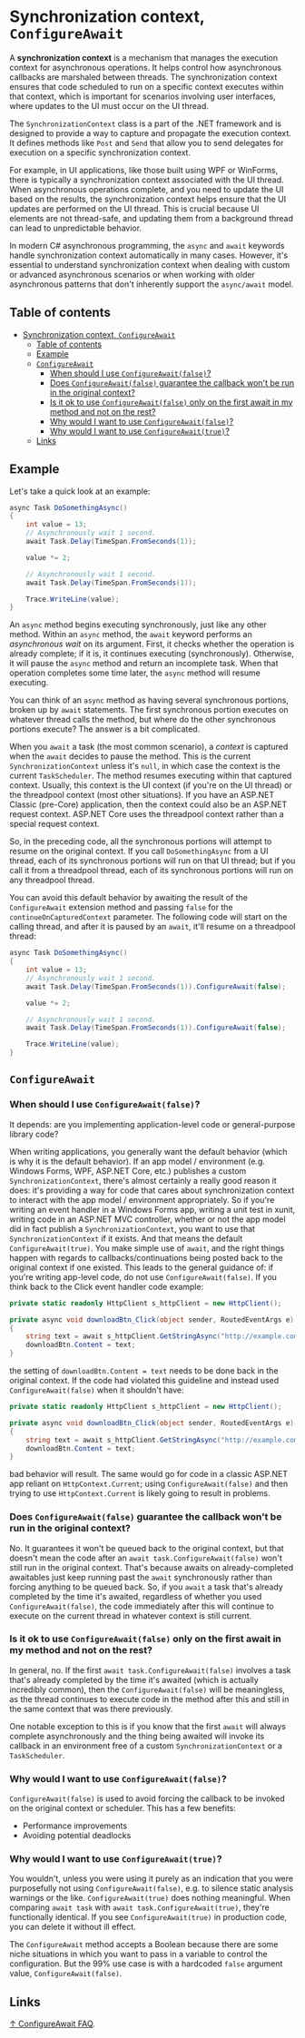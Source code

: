 # Synchronization context, `ConfigureAwait`

A **synchronization context** is a mechanism that manages the execution context for asynchronous operations. It helps control how asynchronous callbacks are marshaled between threads. The synchronization context ensures that code scheduled to run on a specific context executes within that context, which is important for scenarios involving user interfaces, where updates to the UI must occur on the UI thread.

The `SynchronizationContext` class is a part of the .NET framework and is designed to provide a way to capture and propagate the execution context. It defines methods like `Post` and `Send` that allow you to send delegates for execution on a specific synchronization context.

For example, in UI applications, like those built using WPF or WinForms, there is typically a synchronization context associated with the UI thread. When asynchronous operations complete, and you need to update the UI based on the results, the synchronization context helps ensure that the UI updates are performed on the UI thread. This is crucial because UI elements are not thread-safe, and updating them from a background thread can lead to unpredictable behavior.

In modern C# asynchronous programming, the `async` and `await` keywords handle synchronization context automatically in many cases. However, it's essential to understand synchronization context when dealing with custom or advanced asynchronous scenarios or when working with older asynchronous patterns that don't inherently support the `async/await` model.

## Table of contents

- [Synchronization context, `ConfigureAwait`](#synchronization-context-configureawait)
  - [Table of contents](#table-of-contents)
  - [Example](#example)
  - [`ConfigureAwait`](#configureawait)
    - [When should I use `ConfigureAwait(false)`?](#when-should-i-use-configureawaitfalse)
    - [Does `ConfigureAwait(false)` guarantee the callback won't be run in the original context?](#does-configureawaitfalse-guarantee-the-callback-wont-be-run-in-the-original-context)
    - [Is it ok to use `ConfigureAwait(false)` only on the first await in my method and not on the rest?](#is-it-ok-to-use-configureawaitfalse-only-on-the-first-await-in-my-method-and-not-on-the-rest)
    - [Why would I want to use `ConfigureAwait(false)`?](#why-would-i-want-to-use-configureawaitfalse)
    - [Why would I want to use `ConfigureAwait(true)`?](#why-would-i-want-to-use-configureawaittrue)
  - [Links](#links)

## Example



Let's take a quick look at an example:

```csharp
async Task DoSomethingAsync()
{
    int value = 13;
    // Asynchronously wait 1 second.
    await Task.Delay(TimeSpan.FromSeconds(1));

    value *= 2;

    // Asynchronously wait 1 second.
    await Task.Delay(TimeSpan.FromSeconds(1));

    Trace.WriteLine(value);
}
```

An `async` method begins executing synchronously, just like any other method. Within an `async` method, the `await` keyword performs an _asynchronous wait_ on its argument. First, it checks whether the operation is already complete; if it is, it continues executing (synchronously). Otherwise, it will pause the `async` method and return an incomplete task. When that operation completes some time later, the `async` method will resume executing.

You can think of an `async` method as having several synchronous portions, broken up by `await` statements. The first synchronous portion executes on whatever thread calls the method, but where do the other synchronous portions execute? The answer is a bit complicated.

When you `await` a task (the most common scenario), a _context_ is captured when the `await` decides to pause the method. This is the current `SynchronizationContext` unless it's `null`, in which case the context is the current `TaskScheduler`. The method resumes executing within that captured context. Usually, this context is the UI context (if you're on the UI thread) or the threadpool context (most other situations). If you have an ASP.NET Classic (pre-Core) application, then the context could also be an ASP.NET request context. ASP.NET Core uses the threadpool context rather than a special request context.

So, in the preceding code, all the synchronous portions will attempt to resume on the original context. If you call `DoSomethingAsync` from a UI thread, each of its synchronous portions will run on that UI thread; but if you call it from a threadpool thread, each of its synchronous portions will run on any threadpool thread.

You can avoid this default behavior by awaiting the result of the `ConfigureAwait` extension method and passing `false` for the `continueOnCapturedContext` parameter. The following code will start on the calling thread, and after it is paused by an `await`, it'll resume on a threadpool thread:

```csharp
async Task DoSomethingAsync()
{
    int value = 13;
    // Asynchronously wait 1 second.
    await Task.Delay(TimeSpan.FromSeconds(1)).ConfigureAwait(false);

    value *= 2;

    // Asynchronously wait 1 second.
    await Task.Delay(TimeSpan.FromSeconds(1)).ConfigureAwait(false);

    Trace.WriteLine(value);
}
```

## `ConfigureAwait`

### When should I use `ConfigureAwait(false)`?

It depends: are you implementing application-level code or general-purpose library code?

When writing applications, you generally want the default behavior (which is why it is the default behavior). If an app model / environment (e.g. Windows Forms, WPF, ASP.NET Core, etc.) publishes a custom `SynchronizationContext`, there's almost certainly a really good reason it does: it's providing a way for code that cares about synchronization context to interact with the app model / environment appropriately. So if you're writing an event handler in a Windows Forms app, writing a unit test in xunit, writing code in an ASP.NET MVC controller, whether or not the app model did in fact publish a `SynchronizationContext`, you want to use that `SynchronizationContext` if it exists. And that means the default `ConfigureAwait(true)`. You make simple use of `await`, and the right things happen with regards to callbacks/continuations being posted back to the original context if one existed. This leads to the general guidance of: if you're writing app-level code, do not use `ConfigureAwait(false)`. If you think back to the Click event handler code example:

```csharp
private static readonly HttpClient s_httpClient = new HttpClient();

private async void downloadBtn_Click(object sender, RoutedEventArgs e)
{
    string text = await s_httpClient.GetStringAsync("http://example.com/currenttime");
    downloadBtn.Content = text;
}
```

the setting of `downloadBtn.Content = text` needs to be done back in the original context. If the code had violated this guideline and instead used `ConfigureAwait(false)` when it shouldn't have:

```csharp
private static readonly HttpClient s_httpClient = new HttpClient();

private async void downloadBtn_Click(object sender, RoutedEventArgs e)
{
    string text = await s_httpClient.GetStringAsync("http://example.com/currenttime").ConfigureAwait(false); // bug
    downloadBtn.Content = text;
}
```

bad behavior will result. The same would go for code in a classic ASP.NET app reliant on `HttpContext.Current`; using `ConfigureAwait(false)` and then trying to use `HttpContext.Current` is likely going to result in problems.

### Does `ConfigureAwait(false)` guarantee the callback won't be run in the original context?

No. It guarantees it won't be queued back to the original context, but that doesn't mean the code after an `await task.ConfigureAwait(false)` won't still run in the original context. That's because awaits on already-completed awaitables just keep running past the `await` synchronously rather than forcing anything to be queued back. So, if you `await` a task that's already completed by the time it's awaited, regardless of whether you used `ConfigureAwait(false)`, the code immediately after this will continue to execute on the current thread in whatever context is still current.

### Is it ok to use `ConfigureAwait(false)` only on the first await in my method and not on the rest?

In general, no. If the first `await task.ConfigureAwait(false)` involves a task that's already completed by the time it's awaited (which is actually incredibly common), then the `ConfigureAwait(false)` will be meaningless, as the thread continues to execute code in the method after this and still in the same context that was there previously.

One notable exception to this is if you know that the first `await` will always complete asynchronously and the thing being awaited will invoke its callback in an environment free of a custom `SynchronizationContext` or a `TaskScheduler`.

### Why would I want to use `ConfigureAwait(false)`?

`ConfigureAwait(false)` is used to avoid forcing the callback to be invoked on the original context or scheduler. This has a few benefits:

- Performance improvements
- Avoiding potential deadlocks

### Why would I want to use `ConfigureAwait(true)`?

You wouldn't, unless you were using it purely as an indication that you were purposefully not using `ConfigureAwait(false)`, e.g. to silence static analysis warnings or the like. `ConfigureAwait(true)` does nothing meaningful. When comparing `await task` with `await task.ConfigureAwait(true)`, they're functionally identical. If you see `ConfigureAwait(true)` in production code, you can delete it without ill effect.

The `ConfigureAwait` method accepts a Boolean because there are some niche situations in which you want to pass in a variable to control the configuration. But the 99% use case is with a hardcoded `false` argument value, `ConfigureAwait(false)`.

## Links

[↑ ConfigureAwait FAQ](https://devblogs.microsoft.com/dotnet/configureawait-faq/).
